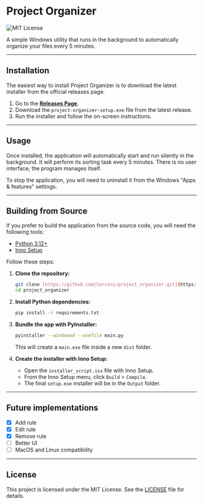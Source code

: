 # Project Organizer

![MIT License](https://img.shields.io/badge/license-MIT-blue.svg)

A simple Windows utility that runs in the background to automatically organize your files every 5 minutes.

---

## Installation

The easiest way to install Project Organizer is to download the latest installer from the official releases page.

1.  Go to the [**Releases Page**](https://github.com/Cervini/project_organizer/releases).
2.  Download the `project-organizer-setup.exe` file from the latest release.
3.  Run the installer and follow the on-screen instructions.

---

## Usage

Once installed, the application will automatically start and run silently in the background. It will perform its sorting task every 5 minutes. There is no user interface; the program manages itself.

To stop the application, you will need to uninstall it from the Windows "Apps & features" settings.

---

## Building from Source

If you prefer to build the application from the source code, you will need the following tools:

* [Python 3.12+](https://www.python.org/)
* [Inno Setup](https://jrsoftware.org/isinfo.php)

Follow these steps:

1.  **Clone the repository:**
    ```bash
    git clone [https://github.com/Cervini/project_organizer.git](https://github.com/Cervini/project_organizer.git)
    cd project_organizer
    ```

2.  **Install Python dependencies:**
    ```bash
    pip install -r requirements.txt
    ```

3.  **Bundle the app with PyInstaller:**
    ```bash
    pyinstaller --windowed --onefile main.py
    ```
    This will create a `main.exe` file inside a new `dist` folder.

4.  **Create the installer with Inno Setup:**
    * Open the `installer_script.iss` file with Inno Setup.
    * From the Inno Setup menu, click `Build` > `Compile`.
    * The final `setup.exe` installer will be in the `Output` folder.

---

## Future implementations

 - [x] Add rule
 - [x] Edit rule
 - [x] Remove rule
 - [ ] Better UI
 - [ ] MacOS and Linux compatibility

---

## License

This project is licensed under the MIT License. See the [LICENSE](LICENSE) file for details.